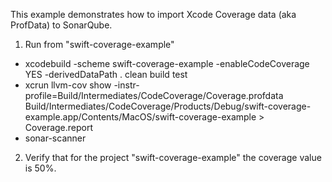 This example demonstrates how to import Xcode Coverage data (aka ProfData) to SonarQube.

1. Run from "swift-coverage-example"
  * xcodebuild -scheme swift-coverage-example -enableCodeCoverage YES -derivedDataPath . clean build test
  * xcrun llvm-cov show -instr-profile=Build/Intermediates/CodeCoverage/Coverage.profdata Build/Intermediates/CodeCoverage/Products/Debug/swift-coverage-example.app/Contents/MacOS/swift-coverage-example > Coverage.report
  * sonar-scanner
2. Verify that for the project "swift-coverage-example" the coverage value is 50%.
